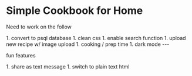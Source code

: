 # Simple Cookbook for Home

<p>Need to work on the follow</p>
1. convert to psql database
1. clean css
1. enable search function
1. upload new recipe w/ image upload
1. cooking / prep time
1. dark mode
---
<p>fun features</p>
1. share as text message
1. switch to plain text html
